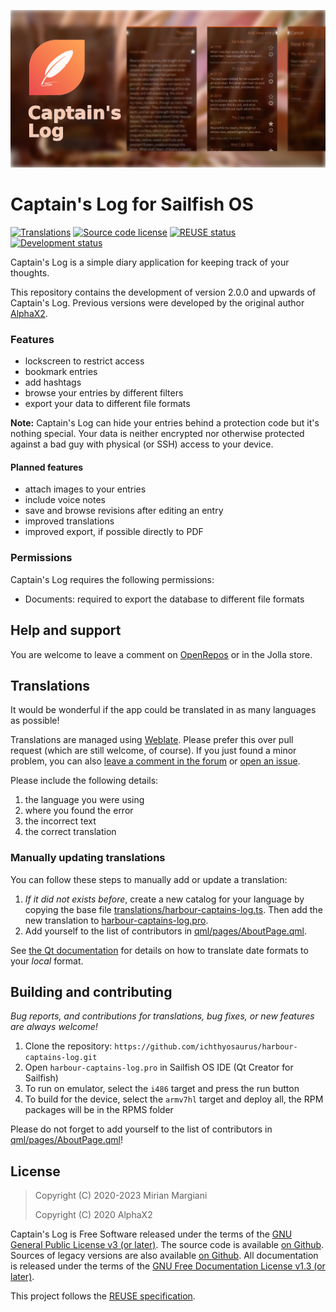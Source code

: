<!--
SPDX-FileCopyrightText: 2021-2023 Mirian Margiani
SPDX-License-Identifier: GFDL-1.3-or-later
-->

![Captain's Log banner](icon-src/banner.png)

# Captain's Log for Sailfish OS

[![Translations](https://hosted.weblate.org/widgets/harbour-captains-log/-/translations/svg-badge.svg)](https://hosted.weblate.org/projects/harbour-captains-log/translations)
[![Source code license](https://img.shields.io/badge/source_code-GPL--3.0--or--later-yellowdarkgreen)](https://github.com/ichthyosaurus/harbour-captains-log/tree/main/LICENSES)
[![REUSE status](https://api.reuse.software/badge/github.com/ichthyosaurus/harbour-captains-log)](https://api.reuse.software/info/github.com/ichthyosaurus/harbour-captains-log)
[![Development status](https://img.shields.io/badge/development-stable-blue)](https://github.com/ichthyosaurus/harbour-captains-log)
<!-- [![Liberapay donations](https://img.shields.io/liberapay/receives/ichthyosaurus)](https://liberapay.com/ichthyosaurus) -->

Captain's Log is a simple diary application for keeping track of your thoughts.

This repository contains the development of version 2.0.0 and upwards of
Captain's Log. Previous versions were developed by the original author
[AlphaX2](https://github.com/AlphaX2/Captains-Log-Sailfish).

### Features

- lockscreen to restrict access
- bookmark entries
- add hashtags
- browse your entries by different filters
- export your data to different file formats

**Note:** Captain's Log can hide your entries behind a protection code but it's
nothing special. Your data is neither encrypted nor otherwise protected against
a bad guy with physical (or SSH) access to your device.

#### Planned features

- attach images to your entries
- include voice notes
- save and browse revisions after editing an entry
- improved translations
- improved export, if possible directly to PDF

### Permissions

Captain's Log requires the following permissions:

- Documents: required to export the database to different file formats

## Help and support

You are welcome to leave a comment on
[OpenRepos](https://openrepos.net/content/ichthyosaurus/captains-log-updated) or
in the Jolla store.

## Translations

It would be wonderful if the app could be translated in as many languages as possible!

Translations are managed using [Weblate](https://hosted.weblate.org/projects/harbour-captains-log/translations).
Please prefer this over pull request (which are still welcome, of course).
If you just found a minor problem, you can also
[leave a comment in the forum](https://forum.sailfishos.org/t/apps-by-ichthyosaurus/15753)
or [open an issue](https://github.com/ichthyosaurus/harbour-captains-log/issues/new).

Please include the following details:

1. the language you were using
2. where you found the error
3. the incorrect text
4. the correct translation

### Manually updating translations

You can follow these steps to manually add or update a translation:

1. *If it did not exists before*, create a new catalog for your language by copying the
   base file [translations/harbour-captains-log.ts](translations/harbour-captains-log.ts).
   Then add the new translation to [harbour-captains-log.pro](harbour-captains-log.pro).
2. Add yourself to the list of contributors in [qml/pages/AboutPage.qml](qml/pages/AboutPage.qml).

See [the Qt documentation](https://doc.qt.io/qt-5/qml-qtqml-date.html#details) for
details on how to translate date formats to your *local* format.

## Building and contributing

*Bug reports, and contributions for translations, bug fixes, or new features are always welcome!*

1. Clone the repository: `https://github.com/ichthyosaurus/harbour-captains-log.git`
2. Open `harbour-captains-log.pro` in Sailfish OS IDE (Qt Creator for Sailfish)
3. To run on emulator, select the `i486` target and press the run button
4. To build for the device, select the `armv7hl` target and deploy all,
   the RPM packages will be in the RPMS folder

Please do not forget to add yourself to the list of contributors in
[qml/pages/AboutPage.qml](qml/pages/AboutPage.qml)!

## License

> Copyright (C) 2020-2023  Mirian Margiani
>
> Copyright (C) 2020  AlphaX2

Captain's Log is Free Software released under the terms of the
[GNU General Public License v3 (or later)](https://spdx.org/licenses/GPL-3.0-or-later.html).
The source code is available [on Github](https://github.com/ichthyosaurus/harbour-captains-log).
Sources of legacy versions are also available [on Github](https://github.com/AlphaX2/Captains-Log-Sailfish).
All documentation is released under the terms of the
[GNU Free Documentation License v1.3 (or later)](https://spdx.org/licenses/GFDL-1.3-or-later.html).

This project follows the [REUSE specification](https://api.reuse.software/info/github.com/ichthyosaurus/harbour-captains-log).
